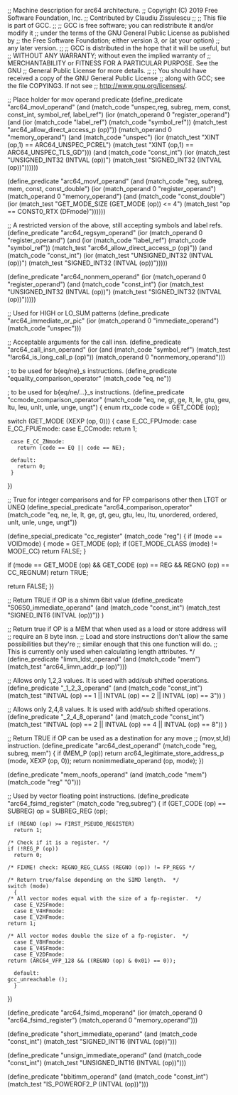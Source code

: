 ;; Machine description for arc64 architecture.
;; Copyright (C) 2019 Free Software Foundation, Inc.
;; Contributed by Claudiu Zissulescu
;;
;; This file is part of GCC.
;;
;; GCC is free software; you can redistribute it and/or modify it
;; under the terms of the GNU General Public License as published by
;; the Free Software Foundation; either version 3, or (at your option)
;; any later version.
;;
;; GCC is distributed in the hope that it will be useful, but
;; WITHOUT ANY WARRANTY; without even the implied warranty of
;; MERCHANTABILITY or FITNESS FOR A PARTICULAR PURPOSE.  See the GNU
;; General Public License for more details.
;;
;; You should have received a copy of the GNU General Public License
;; along with GCC; see the file COPYING3.  If not see
;; <http://www.gnu.org/licenses/>.

;; Place holder for mov operand predicate
(define_predicate "arc64_movl_operand"
  (and (match_code "unspec,reg, subreg, mem, const, const_int, symbol_ref, label_ref")
       (ior (match_operand 0 "register_operand")
	    (and (ior (match_code "label_ref")
		      (match_code "symbol_ref"))
		 (match_test "arc64_allow_direct_access_p (op)"))
	    (match_operand 0 "memory_operand")
	    (and (match_code "unspec")
		 (ior (match_test "XINT (op,1) == ARC64_UNSPEC_PCREL")
		      (match_test "XINT (op,1) == ARC64_UNSPEC_TLS_GD")))
	    (and (match_code "const_int")
		 (ior (match_test "UNSIGNED_INT32 (INTVAL (op))")
		      (match_test "SIGNED_INT32 (INTVAL (op))"))))))

(define_predicate "arc64_movf_operand"
  (and (match_code "reg, subreg, mem, const, const_double")
       (ior (match_operand 0 "register_operand")
	    (match_operand 0 "memory_operand")
	    (and (match_code "const_double")
		 (ior (match_test "GET_MODE_SIZE (GET_MODE (op)) <= 4")
		      (match_test "op == CONST0_RTX (DFmode)"))))))

;; A restricted version of the above, still accepting symbols and label refs.
(define_predicate "arc64_regsym_operand"
  (ior (match_operand 0 "register_operand")
       (and (ior (match_code "label_ref")
		 (match_code "symbol_ref"))
	    (match_test "arc64_allow_direct_access_p (op)"))
       (and (match_code "const_int")
	    (ior (match_test "UNSIGNED_INT32 (INTVAL (op))")
		 (match_test "SIGNED_INT32 (INTVAL (op))")))))

(define_predicate "arc64_nonmem_operand"
  (ior (match_operand 0 "register_operand")
       (and (match_code "const_int")
	    (ior (match_test "UNSIGNED_INT32 (INTVAL (op))")
		 (match_test "SIGNED_INT32 (INTVAL (op))")))))

;; Used for HIGH or LO_SUM patterns
(define_predicate "arc64_immediate_or_pic"
  (ior (match_operand 0 "immediate_operand")
       (match_code "unspec")))

;; Acceptable arguments for the call insn.
(define_predicate "arc64_call_insn_operand"
  (ior (and (match_code "symbol_ref")
	    (match_test "!arc64_is_long_call_p (op)"))
       (match_operand 0 "nonmemory_operand")))

; to be used for b{eq/ne}_s instructions.
(define_predicate "equality_comparison_operator"
  (match_code "eq, ne"))

; to be used for b{eq/ne/...}_s instructions.
(define_predicate "ccmode_comparison_operator"
  (match_code "eq, ne, gt, ge, lt, le, gtu, geu, ltu, leu,
	       unlt, unle, unge, ungt")
  {
   enum rtx_code code = GET_CODE (op);

   switch (GET_MODE (XEXP (op, 0)))
   {
     case E_CC_FPUmode:
     case E_CC_FPUEmode:
     case E_CCmode:
       return 1;

     case E_CC_ZNmode:
       return (code == EQ || code == NE);

     default:
       return 0;
     }
  })


;; True for integer comparisons and for FP comparisons other then LTGT or UNEQ
(define_special_predicate "arc64_comparison_operator"
  (match_code "eq, ne, le, lt, ge, gt, geu, gtu, leu, ltu, unordered,
	       ordered, unlt, unle, unge, ungt"))

(define_special_predicate "cc_register"
  (match_code "reg")
{
  if (mode == VOIDmode)
    {
      mode = GET_MODE (op);
      if (GET_MODE_CLASS (mode) != MODE_CC)
	return FALSE;
    }

  if (mode == GET_MODE (op) && GET_CODE (op) == REG && REGNO (op) == CC_REGNUM)
    return TRUE;

  return FALSE;
})

;; Return TRUE if OP is a shimm 6bit value
(define_predicate "S06S0_immediate_operand"
  (and (match_code "const_int")
       (match_test "SIGNED_INT6 (INTVAL (op))"))
)

;; Return true if OP is a MEM that when used as a load or store address will
;; require an 8 byte insn.
;; Load and store instructions don't allow the same possibilities but they're
;; similar enough that this one function will do.
;; This is currently only used when calculating length attributes.  */
(define_predicate "limm_ldst_operand"
  (and (match_code "mem")
       (match_test "arc64_limm_addr_p (op)")))

;; Allows only 1,2,3 values.  It is used with add/sub shifted operations.
(define_predicate "_1_2_3_operand"
  (and (match_code "const_int")
       (match_test "INTVAL (op) == 1 || INTVAL (op) == 2 || INTVAL (op) == 3"))
)

;; Allows only 2,4,8 values.  It is used with add/sub shifted operations.
(define_predicate "_2_4_8_operand"
  (and (match_code "const_int")
       (match_test "INTVAL (op) == 2 || INTVAL (op) == 4 || INTVAL (op) == 8"))
)

;; Return TRUE if OP can be used as a destination for any move
;; (mov,st,ld) instruction.
(define_predicate "arc64_dest_operand"
  (match_code "reg, subreg, mem")
  {
   if (MEM_P (op))
      return arc64_legitimate_store_address_p (mode, XEXP (op, 0));
   return nonimmediate_operand (op, mode);
  })

(define_predicate "mem_noofs_operand"
  (and (match_code "mem")
       (match_code "reg" "0")))

;; Used by vector floating point instructions.
(define_predicate "arc64_fsimd_register"
  (match_code "reg,subreg")
  {
    if (GET_CODE (op) == SUBREG)
      op = SUBREG_REG (op);

    if (REGNO (op) >= FIRST_PSEUDO_REGISTER)
      return 1;

    /* Check if it is a register. */
    if (!REG_P (op))
      return 0;

    /* FIXME! check: REGNO_REG_CLASS (REGNO (op)) != FP_REGS */

    /* Return true/false depending on the SIMD length.  */
    switch (mode)
      {
	/* All vector modes equal with the size of a fp-register.  */
      case E_V2SFmode:
      case E_V4HFmode:
      case E_V2HFmode:
	return 1;

	/* All vector modes double the size of a fp-register.  */
      case E_V8HFmode:
      case E_V4SFmode:
      case E_V2DFmode:
	return (ARC64_VFP_128 && ((REGNO (op) & 0x01) == 0));

      default:
	gcc_unreachable ();
      }
  })

(define_predicate "arc64_fsimd_moperand"
  (ior (match_operand 0 "arc64_fsimd_register")
       (match_operand 0 "memory_operand")))

(define_predicate "short_immediate_operand"
  (and (match_code "const_int")
       (match_test "SIGNED_INT16 (INTVAL (op))")))

(define_predicate "unsign_immediate_operand"
  (and (match_code "const_int")
       (match_test "UNSIGNED_INT16 (INTVAL (op))")))

(define_predicate "bbitimm_operand"
  (and (match_code "const_int")
       (match_test "IS_POWEROF2_P (INTVAL (op))")))
